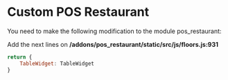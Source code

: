 # Custom POS Restaurant
You need to make the following modification to the module pos_restaurant:

Add the next lines on **/addons/pos_restaurant/static/src/js/floors.js:931** 
```javascript
return {
    TableWidget: TableWidget
}
```
